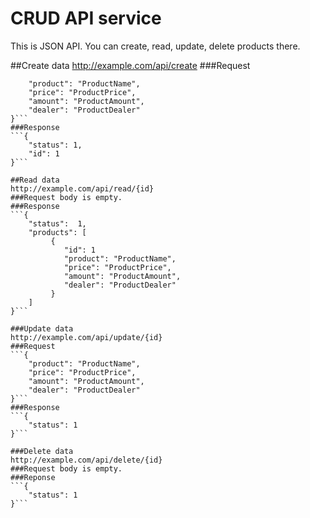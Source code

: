 # CRUD API service
This is JSON API. You can create, read, update, delete products there.

##Create data
http://example.com/api/create
###Request
```{
    "product": "ProductName",
    "price": "ProductPrice",
    "amount": "ProductAmount",
    "dealer": "ProductDealer"
}```
###Response
```{
    "status": 1,
    "id": 1
}```

##Read data
http://example.com/api/read/{id}
###Request body is empty.
###Response
```{
    "status":  1,
    "products": [
         {
            "id": 1
            "product": "ProductName",
            "price": "ProductPrice",
            "amount": "ProductAmount",
            "dealer": "ProductDealer"
         }
    ]
}```

###Update data
http://example.com/api/update/{id}
###Request
```{
    "product": "ProductName",
    "price": "ProductPrice",
    "amount": "ProductAmount",
    "dealer": "ProductDealer"
}```
###Response
```{
    "status": 1
}```

###Delete data
http://example.com/api/delete/{id}
###Request body is empty.
###Reponse
```{
    "status": 1
}```
